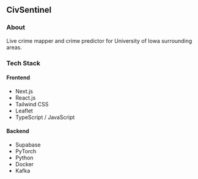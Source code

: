 ## CivSentinel
### About
Live crime mapper and crime predictor for University of Iowa surrounding areas.
### Tech Stack
#### Frontend
* Next.js
* React.js
* Tailwind CSS
* Leaflet
* TypeScript / JavaScript
#### Backend
* Supabase
* PyTorch
* Python
* Docker
* Kafka

